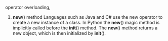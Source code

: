 operator overloading,

1) __new__() method
Languages such as Java and C# use the new operator to create a new instance of a class.
In Python the __new__() magic method is implicitly called before the __init__() method. The __new__() method returns a new object, which is then initialized by __init__().

